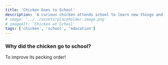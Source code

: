 ```yaml
---
title: 'Chicken Goes to School'
description: 'A curious chicken attends school to learn new things and make friends with other animals.'
# image: '../../assets/placeholder-image.png'
# imageAlt: 'Chicken at School'
tags: ['chicken', 'school', 'education']
---
```


### Why did the chicken go to school?

To improve its pecking order!
